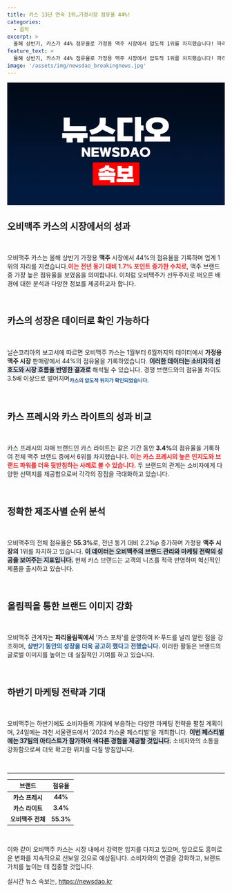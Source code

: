```yaml
---
title: 카스 13년 연속 1위…가정시장 점유율 44%!
categories:
  - 음악
excerpt: >
  올해 상반기, 카스가 44% 점유율로 가정용 맥주 시장에서 압도적 1위를 차지했습니다! 파리올림픽의 K-푸 홍보와 함께 다채로운 마케팅이 주효한 가운데, 오는 24일 서울랜드에서 열리는 2024 카스쿨 페스티벌도 기대를 모읍니다.
feature_text: >
  올해 상반기, 카스가 44% 점유율로 가정용 맥주 시장에서 압도적 1위를 차지했습니다! 파리올림픽의 K-푸 홍보와 함께 다채로운 마케팅이 주효한 가운데, 오는 24일 서울랜드에서 열리는 2024 카스쿨 페스티벌도 기대를 모읍니다.
image: '/assets/img/newsdao_breakingnews.jpg'
---
```


<p><img src="/assets/img/newsdao_breakingnews.jpg" alt="koreaapp 속보" /></p>

<h2 data-ke-size="size26">오비맥주 카스의 시장에서의 성과</h2>

<p data-ke-size="size16">&nbsp;</p>

<p>오비맥주 카스는 올해 상반기 가정용 <b>맥주</b> 시장에서 44%의 점유율을 기록하며 업계 1위의 자리를 지켰습니다.<b><span style="color: #ee2323;">이는 전년 동기 대비 1.7% 포인트 증가한 수치로,</span></b> 맥주 브랜드 중 가장 높은 점유율을 보였음을 의미합니다. 이처럼 오비맥주가 선두주자로 떠오른 배경에 대한 분석과 다양한 정보를 제공하고자 합니다.</p>

<p data-ke-size="size16">&nbsp;</p>

<h2 data-ke-size="size26">카스의 성장은 데이터로 확인 가능하다</h2>

<p data-ke-size="size16">&nbsp;</p>

<p>닐슨코리아의 보고서에 따르면 오비맥주 카스는 1월부터 6월까지의 데이터에서 <b>가정용 맥주 시장</b> 판매량에서 44%의 점유율을 기록하였습니다. <b><span style="background-color: #21538527;">이러한 데이터는 소비자의 선호도와 시장 흐름을 반영한 결과로</span></b> 해석될 수 있습니다. 경쟁 브랜드와의 점유율 차이도 3.5배 이상으로 벌어지며<sub><b><span style="color: #1a5490;">카스의 압도적 위치가 확인되었습니다.</span></b></sub></p>

<p data-ke-size="size16">&nbsp;</p>

<h2 data-ke-size="size26">카스 프레시와 카스 라이트의 성과 비교</h2>

<p data-ke-size="size16">&nbsp;</p>

<p>카스 프레시의 자매 브랜드인 카스 라이트는 같은 기간 동안 <b>3.4%</b>의 점유율을 기록하여 전체 맥주 브랜드 중에서 6위를 차지했습니다. <b><span style="color: #ee2323;">이는 카스 프레시의 높은 인지도와 브랜드 파워를 더욱 뒷받침하는 사례로 볼 수 있습니다.</span></b> 두 브랜드의 관계는 소비자에게 다양한 선택지를 제공함으로써 각각의 장점을 극대화하고 있습니다.</p>

<p data-ke-size="size16">&nbsp;</p>

<h2 data-ke-size="size26">정확한 제조사별 순위 분석</h2>

<p data-ke-size="size16">&nbsp;</p>

<p>오비맥주의 전체 점유율은 <b>55.3%</b>로, 전년 동기 대비 2.2%p 증가하며 가정용 <b>맥주 시장의</b> 1위를 차지하고 있습니다. <b><span style="background-color: #21538527;">이 데이터는 오비맥주의 브랜드 관리와 마케팅 전략의 성공을 보여주는 지표입니다.</span></b> 현재 카스 브랜드는 고객의 니즈를 적극 반영하며 혁신적인 제품을 출시하고 있습니다.</p>

<p data-ke-size="size16">&nbsp;</p>

<h2 data-ke-size="size26">올림픽을 통한 브랜드 이미지 강화</h2>

<p data-ke-size="size16">&nbsp;</p>

<p>오비맥주 관계자는 <b>파리올림픽에서</b> '카스 포차'를 운영하여 K-푸드를 널리 알린 점을 강조하며, <b><span style="color: #1a5490;">상반기 동안의 성장을 더욱 공고히 했다고 전했습니다.</span></b> 이러한 활동은 브랜드의 글로벌 이미지를 높이는 데 실질적인 기여를 하고 있습니다.</p>

<p data-ke-size="size16">&nbsp;</p>

<h2 data-ke-size="size26">하반기 마케팅 전략과 기대</h2>

<p data-ke-size="size16">&nbsp;</p>

<p>오비맥주는 하반기에도 소비자들의 기대에 부응하는 다양한 마케팅 전략을 펼칠 계획이며, 24일에는 과천 서울랜드에서 '2024 카스쿨 페스티벌'을 개최합니다. <b><span style="background-color: #21538527;">이번 페스티벌에는 37팀의 아티스트가 참가하여 색다른 경험을 제공할 것입니다.</span></b> 소비자와의 소통을 강화함으로써 더욱 확고한 위치를 다질 방침입니다.</p>

<p data-ke-size="size16">&nbsp;</p>

<hr>

<table>
  <thead>
    <tr>
      <th><b>브랜드</b></th>
      <th><b>점유율</b></th>
    </tr>
  </thead>
  <tbody>
    <tr>
      <td style="text-align: center; height: 17px;"><b>카스 프레시</b></td>
      <td style="text-align: center; height: 17px;"><b>44%</b></td>
    </tr>
    <tr>
      <td style="text-align: center; height: 17px;"><b>카스 라이트</b></td>
      <td style="text-align: center; height: 17px;"><b>3.4%</b></td>
    </tr>
    <tr>
      <td style="text-align: center; height: 17px;"><b>오비맥주 전체</b></td>
      <td style="text-align: center; height: 17px;"><b>55.3%</b></td>
    </tr>
  </tbody>
</table>

<p data-ke-size="size16">&nbsp;</p>

<p>이와 같이 오비맥주 카스는 시장 내에서 강력한 입지를 다지고 있으며, 앞으로도 흥미로운 변화를 지속적으로 선보일 것으로 예상됩니다. 소비자와의 연결을 강화하고, 브랜드 가치를 높이는 데 집중할 것입니다.</p>
실시간 뉴스 속보는, <a href="https://newsdao.kr" rel="dofollow">https://newsdao.kr</a>



